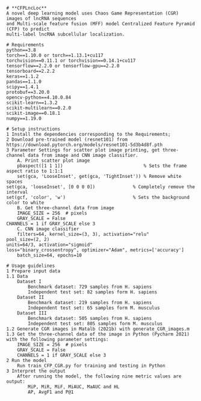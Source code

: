     # **CFPLncLoc**
    A novel deep learning model uses Chaos Game Representation (CGR) images of lncRNA sequences
    and Multi-scale feature fusion (MFF) model Centralized Feature Pyramid (CFP) to predict
    multi-label lncRNA subcellular localization.

    # Requirements
    python==3.8
    torch==1.10.0 or torch==1.13.1+cu117
    torchvision==0.11.1 or torchvision==0.14.1+cu117
    tensorflow==2.2.0 or tensorflow-gpu==2.2.0
    tensorboard==2.2.2
    keras==1.1.2
    pandas==1.1.0
    scipy==1.4.1
    protobuf==3.20.0
    opencv-python==4.10.0.84
    scikit-learn==1.3.2
    scikit-multilearn==0.2.0
    scikit-image==0.18.1
    numpy==1.19.0

    # Setup instructions
    1 Install the dependencies corresponding to the Requirements;
    2 Download pre-trained model (resnet101) from https://download.pytorch.org/models/resnet101-5d3b4d8f.pth
    3 Parameter Settings for scatter plot image printing, get three-channel data from image and CNN image classifier.
        A. Print scatter plot image
		pbaspect([1 1 1])                              % Sets the frame aspect ratio to 1:1:1
  		set(gca, 'LooseInset', get(gca, 'TightInset')) % Remove white spaces
	set(gca, 'looseInset', [0 0 0 0])              % Completely remove the interval
	set(gcf, 'color', 'w')                         % Sets the background color to white
        B. Get three-channel data from image
		IMAGE_SIZE = 256  # pixels
  		GRAY_SCALE = False
	CHANNELS = 1 if GRAY_SCALE else 3
        C. CNN image classifier
		filters=64, kernel_size=(3, 3), activation="relu"
	pool_size=(2, 2)
	units=64/3, activation="sigmoid"
	loss="binary_crossentropy", optimizer="Adam", metrics=['accuracy']
		batch_size=64, epochs=10

    # Usage guidelines
    1 Prepare input data
    1.1 Data
        Dataset I
            Benchmark dataset: 729 samples from H. sapiens
            Independent test set: 82 samples form H. sapiens
        Dataset II
            Benchmark dataset: 219 samples from H. sapiens
            Independent test set: 65 samples form M. musculus
        Dataset III
            Benchmark dataset: 505 samples from H. sapiens
            Independent test set: 805 samples form M. musculus
    1.2 Generate CGR images in Matalb (2021b) with generate_CGR_images.m
    1.3 Get the three-channel data of the image in Python (Pycharm 2021) with the following parameter settings:
        IMAGE_SIZE = 256  # pixels
        GRAY_SCALE = False
        CHANNELS = 1 if GRAY_SCALE else 3
    2 Run the model
        Run train_CFP_CGR.py for training and testing in Python
    3 Interpret the output
        After running the model, the following nine metric values are output:
            MiP, MiR, MiF, MiAUC, MaAUC and HL
	    	AP, AvgF1 and P@1
